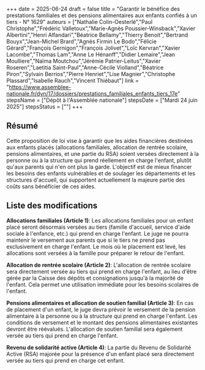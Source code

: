 +++
date = 2025-06-24
draft = false
title = "Garantir le bénéfice des prestations familiales et des pensions alimentaires aux enfants confiés à un tiers - N° 1629"
auteurs = ["Nathalie Colin-Oesterlé","Paul Christophe","Frédéric Valletoux","Marie-Agnès Poussier-Winsback","Xavier Albertini","Henri Alfandari","Béatrice Bellamy","Thierry Benoit","Bertrand Bouyx","Jean-Michel Brard","Agnès Firmin Le Bodo","Félicie Gérard","François Gernigon","François Jolivet","Loïc Kervran","Xavier Lacombe","Thomas Lam","Anne Le Hénanff","Didier Lemaire","Jean Moulliere","Naïma Moutchou","Jérémie Patrier-Leitus","Xavier Roseren","Laetitia Saint-Paul","Anne-Cécile Violland","Béatrice Piron","Sylvain Berrios","Pierre Henriet","Lise Magnier","Christophe Plassard","Isabelle Rauch","Vincent Thiébaut"]
link = "https://www.assemblee-nationale.fr/dyn/17/dossiers/prestations_familiales_enfants_tiers_17e"
stepsName = ["Dépôt à l'Assemblée nationale"]
stepsDate = ["Mardi 24 juin 2025"]
stepsStatus = [""]
+++

## Résumé

Cette proposition de loi vise à garantir que les aides financières destinées aux enfants placés (allocations familiales, allocation de rentrée scolaire, pensions alimentaires, et une partie du RSA) soient versées directement à la personne ou à la structure qui prend réellement en charge l'enfant, plutôt qu'aux parents qui n'en ont plus la garde. L'objectif est de mieux financer les besoins des enfants vulnérables et de soulager les départements et les structures d'accueil, qui supportent actuellement la majeure partie des coûts sans bénéficier de ces aides.

## Liste des modifications

**Allocations familiales (Article 1)**: Les allocations familiales pour un enfant placé seront désormais versées au tiers (famille d'accueil, service d'aide sociale à l'enfance, etc.) qui prend en charge l'enfant. Le juge ne pourra maintenir le versement aux parents que si le tiers ne prend pas exclusivement en charge l'enfant. Le mois où le placement est levé, les allocations sont versées à la famille pour préparer le retour de l'enfant.

**Allocation de rentrée scolaire (Article 2)**: L'allocation de rentrée scolaire sera directement versée au tiers qui prend en charge l'enfant, au lieu d'être gérée par la Caisse des dépôts et consignations jusqu'à la majorité de l'enfant. Cela permet une utilisation immédiate pour les besoins scolaires de l'enfant.

**Pensions alimentaires et allocation de soutien familial (Article 3)**: En cas de placement d'un enfant, le juge devra prévoir le versement de la pension alimentaire à la personne ou à la structure qui prend en charge l'enfant. Les conditions de versement et le montant des pensions alimentaires existantes devront être réévalués. L'allocation de soutien familial sera également versée au tiers qui prend en charge l'enfant.

**Revenu de solidarité active (Article 4)**: La partie du Revenu de Solidarité Active (RSA) majorée pour la présence d'un enfant placé sera directement versée au tiers qui prend en charge cet enfant.
